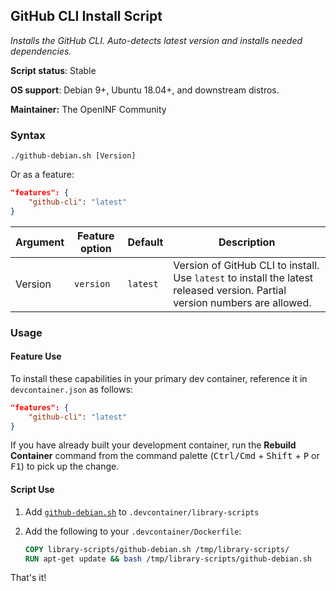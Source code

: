 ## GitHub CLI Install Script

_Installs the GitHub CLI. Auto-detects latest version and installs needed
dependencies._

**Script status**: Stable

**OS support**: Debian 9+, Ubuntu 18.04+, and downstream distros.

**Maintainer:** The OpenINF Community

### Syntax

```text
./github-debian.sh [Version]
```

Or as a feature:

```json
"features": {
    "github-cli": "latest"
}
```

| Argument | Feature option | Default  | Description                                                                                                                 |
| -------- | -------------- | -------- | --------------------------------------------------------------------------------------------------------------------------- |
| Version  | `version`      | `latest` | Version of GitHub CLI to install. Use `latest` to install the latest released version. Partial version numbers are allowed. |

### Usage

#### Feature Use

To install these capabilities in your primary dev container, reference it in
`devcontainer.json` as follows:

```json
"features": {
    "github-cli": "latest"
}
```

If you have already built your development container, run the **Rebuild
Container** command from the command palette (<kbd>Ctrl/Cmd</kbd> +
<kbd>Shift</kbd> + <kbd>P</kbd> or <kbd>F1</kbd>) to pick up the change.

#### Script Use

1. Add [`github-debian.sh`](../github-debian.sh) to
   `.devcontainer/library-scripts`

2. Add the following to your `.devcontainer/Dockerfile`:

   ```Dockerfile
   COPY library-scripts/github-debian.sh /tmp/library-scripts/
   RUN apt-get update && bash /tmp/library-scripts/github-debian.sh
   ```

That's it!

<!-- LINK LABEL DEFINITIONS - START -->

<!-- LINK LABEL DEFINITIONS - END -->
